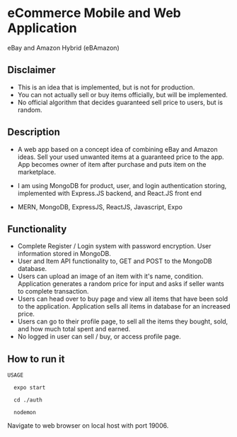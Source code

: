 # eCommerce Mobile and Web Application

eBay and Amazon Hybrid (eBAmazon)

## Disclaimer

- This is an idea that is implemented, but is not for production. 
- You can not actually sell or buy items officially, but will be implemented. 
- No official algorithm that decides guaranteed sell price to users, but is random.

## Description

- A  web app based on a concept idea of combining eBay and Amazon ideas. Sell your used unwanted items at a guaranteed price to the app. App becomes owner of item after purchase and puts item on the marketplace.

- I am using MongoDB for product, user, and login authentication storing, implemented with Express.JS backend, and React.JS front end

- MERN, MongoDB, ExpressJS, ReactJS, Javascript, Expo

## Functionality
- Complete Register / Login system with password encryption. User information stored in MongoDB.
- User and Item API functionality to, GET and POST to the MongoDB database.
- Users can upload an image of an item with it's name, condition. Application generates a random price for input and asks if seller wants to complete transaction.
- Users can head over to buy page and view all items that have been sold to the application. Application sells all items in database for an increased price.
- Users can go to their profile page, to sell all the items they bought, sold, and how much total spent and earned.
- No logged in user can sell / buy, or access profile page.

## How to run it

```
USAGE

  expo start
  
  cd ./auth
  
  nodemon
```
Navigate to web browser on local host with port 19006.

  
  
